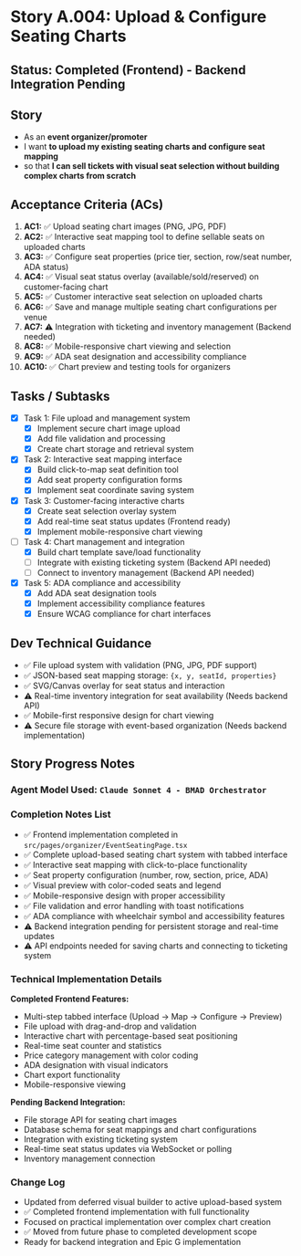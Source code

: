 # Story A.004: Upload & Configure Seating Charts

## Status: Completed (Frontend) - Backend Integration Pending

## Story

- As an **event organizer/promoter**
- I want **to upload my existing seating charts and configure seat mapping**
- so that **I can sell tickets with visual seat selection without building complex charts from scratch**

## Acceptance Criteria (ACs)

1. **AC1:** ✅ Upload seating chart images (PNG, JPG, PDF)
2. **AC2:** ✅ Interactive seat mapping tool to define sellable seats on uploaded charts
3. **AC3:** ✅ Configure seat properties (price tier, section, row/seat number, ADA status)
4. **AC4:** ✅ Visual seat status overlay (available/sold/reserved) on customer-facing chart
5. **AC5:** ✅ Customer interactive seat selection on uploaded charts
6. **AC6:** ✅ Save and manage multiple seating chart configurations per venue
7. **AC7:** ⚠️ Integration with ticketing and inventory management (Backend needed)
8. **AC8:** ✅ Mobile-responsive chart viewing and selection
9. **AC9:** ✅ ADA seat designation and accessibility compliance
10. **AC10:** ✅ Chart preview and testing tools for organizers

## Tasks / Subtasks

- [x] Task 1: File upload and management system
  - [x] Implement secure chart image upload
  - [x] Add file validation and processing
  - [x] Create chart storage and retrieval system
- [x] Task 2: Interactive seat mapping interface
  - [x] Build click-to-map seat definition tool
  - [x] Add seat property configuration forms
  - [x] Implement seat coordinate saving system
- [x] Task 3: Customer-facing interactive charts
  - [x] Create seat selection overlay system
  - [x] Add real-time seat status updates (Frontend ready)
  - [x] Implement mobile-responsive chart viewing
- [ ] Task 4: Chart management and integration
  - [x] Build chart template save/load functionality
  - [ ] Integrate with existing ticketing system (Backend API needed)
  - [ ] Connect to inventory management (Backend API needed)
- [x] Task 5: ADA compliance and accessibility
  - [x] Add ADA seat designation tools
  - [x] Implement accessibility compliance features
  - [x] Ensure WCAG compliance for chart interfaces

## Dev Technical Guidance

- ✅ File upload system with validation (PNG, JPG, PDF support)
- ✅ JSON-based seat mapping storage: `{x, y, seatId, properties}`
- ✅ SVG/Canvas overlay for seat status and interaction
- ⚠️ Real-time inventory integration for seat availability (Needs backend API)
- ✅ Mobile-first responsive design for chart viewing
- ⚠️ Secure file storage with event-based organization (Needs backend implementation)

## Story Progress Notes

### Agent Model Used: `Claude Sonnet 4 - BMAD Orchestrator`

### Completion Notes List

- ✅ Frontend implementation completed in `src/pages/organizer/EventSeatingPage.tsx`
- ✅ Complete upload-based seating chart system with tabbed interface
- ✅ Interactive seat mapping with click-to-place functionality
- ✅ Seat property configuration (number, row, section, price, ADA)
- ✅ Visual preview with color-coded seats and legend
- ✅ Mobile-responsive design with proper accessibility
- ✅ File validation and error handling with toast notifications
- ✅ ADA compliance with wheelchair symbol and accessibility features
- ⚠️ Backend integration pending for persistent storage and real-time updates
- ⚠️ API endpoints needed for saving charts and connecting to ticketing system

### Technical Implementation Details

**Completed Frontend Features:**
- Multi-step tabbed interface (Upload → Map → Configure → Preview)
- File upload with drag-and-drop and validation
- Interactive chart with percentage-based seat positioning
- Real-time seat counter and statistics
- Price category management with color coding
- ADA designation with visual indicators
- Chart export functionality
- Mobile-responsive viewing

**Pending Backend Integration:**
- File storage API for seating chart images
- Database schema for seat mappings and chart configurations
- Integration with existing ticketing system
- Real-time seat status updates via WebSocket or polling
- Inventory management connection

### Change Log

- Updated from deferred visual builder to active upload-based system
- ✅ Completed frontend implementation with full functionality
- Focused on practical implementation over complex chart creation
- ✅ Moved from future phase to completed development scope
- Ready for backend integration and Epic G implementation 